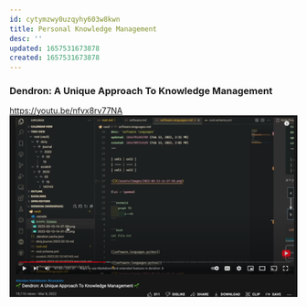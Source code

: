 ```yaml
---
id: cytymzwy0uzqyhy603w8kwn
title: Personal Knowledge Management
desc: ''
updated: 1657531673878
created: 1657531673878
---
```


### Dendron: A Unique Approach To Knowledge Management
https://youtu.be/nfvx8rv77NA
![](../notes/assets/images/Screen%20Shot%202022-07-11%20at%205.19.47%20PM.png)
